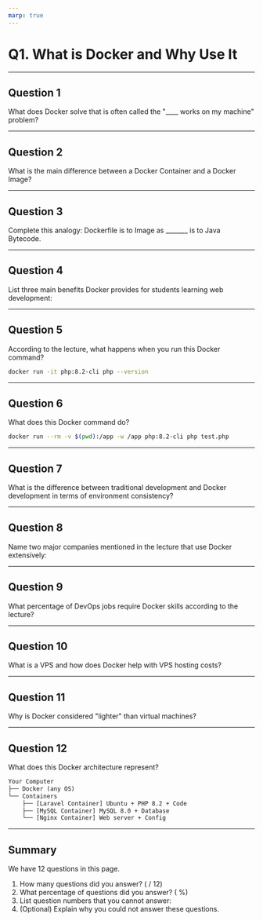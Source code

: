 ```yaml
---
marp: true
---
```


# Q1. What is Docker and Why Use It

---

## Question 1

What does Docker solve that is often called the "____ works on my machine" problem?

---

## Question 2

What is the main difference between a Docker Container and a Docker Image?

---

## Question 3

Complete this analogy: Dockerfile is to Image as _______ is to Java Bytecode.

---

## Question 4

List three main benefits Docker provides for students learning web development:

---

## Question 5

According to the lecture, what happens when you run this Docker command?
```bash
docker run -it php:8.2-cli php --version
```

---

## Question 6

What does this Docker command do?
```bash
docker run --rm -v $(pwd):/app -w /app php:8.2-cli php test.php
```

---

## Question 7

What is the difference between traditional development and Docker development in terms of environment consistency?

---

## Question 8

Name two major companies mentioned in the lecture that use Docker extensively:

---

## Question 9

What percentage of DevOps jobs require Docker skills according to the lecture?

---

## Question 10

What is a VPS and how does Docker help with VPS hosting costs?

---

## Question 11

Why is Docker considered "lighter" than virtual machines?

---

## Question 12

What does this Docker architecture represent?
```txt
Your Computer
├── Docker (any OS)
└── Containers
    ├── [Laravel Container] Ubuntu + PHP 8.2 + Code
    ├── [MySQL Container] MySQL 8.0 + Database
    └── [Nginx Container] Web server + Config
```

---

## Summary

We have 12 questions in this page.

1. How many questions did you answer? ( / 12)
2. What percentage of questions did you answer? (  %)
3. List question numbers that you cannot answer:
4. (Optional) Explain why you could not answer these questions.
